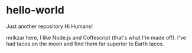 # hello-world
Just another repository
Hi Humans!

mrikzar here, I like Node.js and Coffescript (that's what I'm made of!).
I've had tacos on the moon and find them far superior to Earth tacos.
